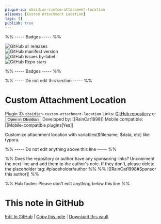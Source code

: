 ```yaml
---
plugin-id: obsidian-custom-attachment-location
aliases: [Custom Attachment Location]
tags: []
publish: true
---
```


%% ----- Badges ----- %%

![GitHub all releases](https://img.shields.io/github/downloads/RainCat1998/obsidian-custom-attachment-location/total?color=573E7A&logo=github&style=for-the-badge)  
![GitHub manifest version](https://img.shields.io/github/manifest-json/v/RainCat1998/obsidian-custom-attachment-location?color=573E7A&logo=github&style=for-the-badge)  
![GitHub issues by-label](https://img.shields.io/github/issues/RainCat1998/obsidian-custom-attachment-location/help%20wanted?color=573E7A&logo=github&style=for-the-badge)  
![GitHub Repo stars](https://img.shields.io/github/stars/RainCat1998/obsidian-custom-attachment-location?color=573E7A&logo=github&style=for-the-badge)

%% ----- Badges ----- %%

%% ----- Do not edit this section ----- %%

# Custom Attachment Location

Plugin ID: `obsidian-custom-attachment-location`
Links: [GitHub repository](https://github.com/RainCat1998/obsidian-custom-attachment-location) or [<button id=HH>Open in Obsidian</button>](obsidian://show-plugin?id=obsidian-custom-attachment-location)
Developed by: [[RainCat1998]]
Mobile compatible: [[Mobile-compatible plugins|Yes]]

Customize attachment location with variables($filename, $data, etc) like typora.

%% ----- Do not edit anything above this line ----- %%

%% Does the repository or author have any sponsoring links? Uncomment the next line and add them to the author's note. If they don't, please delete the placeholder tag: #placeholder/author %%
%% ![[RainCat1998#Sponsor this author]] %%

%% Hub footer: Please don't edit anything below this line %%

# This note in GitHub

<span class="git-footer">[Edit In GitHub](https://github.dev/obsidian-community/obsidian-hub/blob/main/02%20-%20Community%20Expansions/02.05%20All%20Community%20Expansions/Plugins/obsidian-custom-attachment-location.md "git-hub-edit-note") | [Copy this note](https://raw.githubusercontent.com/obsidian-community/obsidian-hub/main/02%20-%20Community%20Expansions/02.05%20All%20Community%20Expansions/Plugins/obsidian-custom-attachment-location.md "git-hub-copy-note") | [Download this vault](https://github.com/obsidian-community/obsidian-hub/archive/refs/heads/main.zip "git-hub-download-vault") </span>
